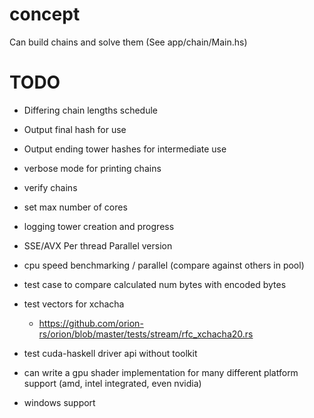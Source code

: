 # concept

Can build chains and solve them (See app/chain/Main.hs)

# TODO

* Differing chain lengths schedule
* Output final hash for use
* Output ending tower hashes for intermediate use
* verbose mode for printing chains
* verify chains
* set max number of cores
* logging tower creation and progress

* SSE/AVX Per thread Parallel version

* cpu speed benchmarking / parallel (compare against others in pool)

* test case to compare calculated num bytes with encoded bytes 
* test vectors for xchacha
    - https://github.com/orion-rs/orion/blob/master/tests/stream/rfc_xchacha20.rs

* test cuda-haskell driver api without toolkit

* can write a gpu shader implementation for many different platform support (amd, intel integrated, even nvidia)

* windows support

